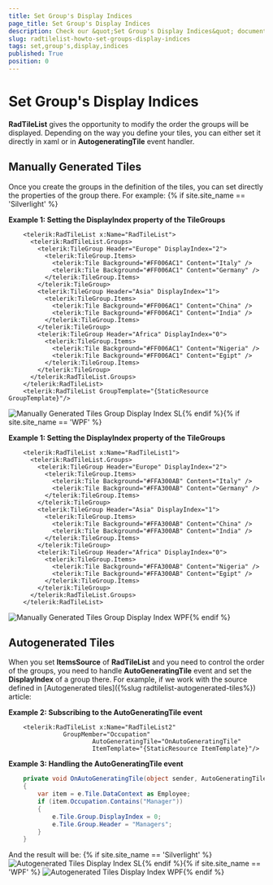```yaml
---
title: Set Group's Display Indices
page_title: Set Group's Display Indices
description: Check our &quot;Set Group's Display Indices&quot; documentation article for the RadTileList {{ site.framework_name }} control.
slug: radtilelist-howto-set-groups-display-indices
tags: set,group's,display,indices
published: True
position: 0
---
```


# Set Group's Display Indices



__RadTileList__ gives the opportunity to modify the order the groups will be displayed. Depending on the way you define your tiles, you can either set it directly in xaml or in __AutogeneratingTile__ event handler. 

## Manually Generated Tiles

Once you create the groups in the definition of the tiles, you can set directly the properties of the group there. For example: {% if site.site_name == 'Silverlight' %}

__Example 1: Setting the DisplayIndex property of the TileGroups__

```XAML
	<telerik:RadTileList x:Name="RadTileList">
	  <telerik:RadTileList.Groups>
	    <telerik:TileGroup Header="Europe" DisplayIndex="2">
	      <telerik:TileGroup.Items>
	        <telerik:Tile Background="#FF006AC1" Content="Italy" />
	        <telerik:Tile Background="#FF006AC1" Content="Germany" />
	      </telerik:TileGroup.Items>
	    </telerik:TileGroup>
	    <telerik:TileGroup Header="Asia" DisplayIndex="1">
	      <telerik:TileGroup.Items>
	        <telerik:Tile Background="#FF006AC1" Content="China" />
	        <telerik:Tile Background="#FF006AC1" Content="India" />
	      </telerik:TileGroup.Items>
	    </telerik:TileGroup>
	    <telerik:TileGroup Header="Africa" DisplayIndex="0">
	      <telerik:TileGroup.Items>
	        <telerik:Tile Background="#FF006AC1" Content="Nigeria" />
	        <telerik:Tile Background="#FF006AC1" Content="Egipt" />
	      </telerik:TileGroup.Items>
	    </telerik:TileGroup>
	  </telerik:RadTileList.Groups>
	</telerik:RadTileList>
	<telerik:RadTileList GroupTemplate="{StaticResource GroupTemplate}"/>
```



![Manually Generated Tiles Group Display Index SL](images/ManuallyGeneratedTiles_GroupDisplayIndex_SL.PNG){% endif %}{% if site.site_name == 'WPF' %}

__Example 1: Setting the DisplayIndex property of the TileGroups__

```XAML
	<telerik:RadTileList x:Name="RadTileList1">
	  <telerik:RadTileList.Groups>
	    <telerik:TileGroup Header="Europe" DisplayIndex="2">
	      <telerik:TileGroup.Items>
	        <telerik:Tile Background="#FFA300AB" Content="Italy" />
	        <telerik:Tile Background="#FFA300AB" Content="Germany" />
	      </telerik:TileGroup.Items>
	    </telerik:TileGroup>
	    <telerik:TileGroup Header="Asia" DisplayIndex="1">
	      <telerik:TileGroup.Items>
	        <telerik:Tile Background="#FFA300AB" Content="China" />
	        <telerik:Tile Background="#FFA300AB" Content="India" />
	      </telerik:TileGroup.Items>
	    </telerik:TileGroup>
	    <telerik:TileGroup Header="Africa" DisplayIndex="0">
	      <telerik:TileGroup.Items>
	        <telerik:Tile Background="#FFA300AB" Content="Nigeria" />
	        <telerik:Tile Background="#FFA300AB" Content="Egipt" />
	      </telerik:TileGroup.Items>
	    </telerik:TileGroup>
	  </telerik:RadTileList.Groups>
	</telerik:RadTileList>
```

![Manually Generated Tiles Group Display Index WPF](images/ManuallyGeneratedTiles_GroupDisplayIndex_WPF.PNG){% endif %}

## Autogenerated Tiles

When you set __ItemsSource__ of __RadTileList__ and you need to control the order of the groups, you need to handle __AutoGeneratingTile__ event and set the __DisplayIndex__ of a group there. For example, if we work with the source defined in [Autogenerated tiles]({%slug radtilelist-autogenerated-tiles%}) article:
        

__Example 2: Subscribing to the AutoGeneratingTile event__

```XAML
	<telerik:RadTileList x:Name="RadTileList2"
	           GroupMember="Occupation"
	                   AutoGeneratingTile="OnAutoGeneratingTile"
	                   ItemTemplate="{StaticResource ItemTemplate}"/>
```



__Example 3: Handling the AutoGeneratingTile event__

```C#
	private void OnAutoGeneratingTile(object sender, AutoGeneratingTileEventArgs e)
	{
	    var item = e.Tile.DataContext as Employee;
	    if (item.Occupation.Contains("Manager"))
	    {
	        e.Tile.Group.DisplayIndex = 0;
	        e.Tile.Group.Header = "Managers";
	    }
	}
```



And the result will be:
{% if site.site_name == 'Silverlight' %}
![Autogenerated Tiles Display Index SL](images/AutogeneratedTiles_DisplayIndex_SL.PNG){% endif %}{% if site.site_name == 'WPF' %}
![Autogenerated Tiles Display Index WPF](images/AutogeneratedTiles_DisplayIndex_WPF.PNG){% endif %}
